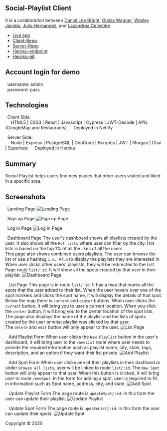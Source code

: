 ## Social-Playlist Client

It is a collaboration between [Daniel Lee Bright](https://github.com/Brahyt), [Glaiza Wagner](https://github.com/glaizawagner), [Wesley Jacobs](https://github.com/wjacobs71086), [Julio Hernandez](https://github.com/hernandez-crypto), and [Lazandrea Celestine](https://github.com/zeecelest)

- [Live app](https://social-playlist.netlify.com)
- [Client-Repo](https://github.com/thinkful-ei-heron/SocialPlaylist-Client)
- [Server-Repo](https://github.com/thinkful-ei-heron/SocialPlaylist-server)
- [Heroku-endpoint](https://still-fortress-90057.herokuapp.com)
- [Heroku-git](https://git.heroku.com/still-fortress-90057.git)

## Account login for demo

&ensp;username: admin </br>
&ensp;password: pass

## Technologies

&ensp;Client Side:<br>
&ensp;&ensp; HTML5 | CSS3 | React  |  Javascript  |  Cypress   |  JWT-Decode  |  APIs (GoogleMap and Restaurants)
&ensp;&ensp; Deployed in Netlify

&ensp;Server Side:<br>
&ensp;&ensp; Node | Express | PostgreSQL | GeoCode | Bcryptjs | JWT | Morgan | Chai | Supertest
&ensp;&ensp; Deployed in Heroku 

## Summary
Social Playlist helps users find new places that other users visited and liked in a specific area. 

## Screenshots
&ensp;Landing Page
![Landing Page]()

&ensp;Sign up Page
![Sign up Page]()

&ensp;Log in Page
![Log in Page]()

&ensp;Dashboard Page
The user's dashboard shows all playlists created by the user. It also shows all the `Hot lists` where user can filter by the city. Hot lists is based on the top 1% of all the likes of all the users.  </br> 
This page also shows combined users playlists. The user can browse the list or use a hashtag `i.e. #fun` to display the playlists they are interested in. When user clicks other users' playlists, they will be redirected to the List Page route `list/:id`. It will show all the spots created by that user in their playlist.
![Dashboard Page]()

&ensp; List Page
This page is in route `list/:id`. It has a map that marks all the spots that the user added to their list. When the user hovers over one of the spot markers and clicks the spot name, it will display the details of that spot. 
Below the map there is `current` and `center` buttons. When user clicks the `current` button, it will bring you to user's current location. When you click the `center` button, it will bring you to the center location of the spot lists.  <br>
The page also displays the name of the playlist and the lists of spots created by the user or what playlist was clicked by that user.</br>
The `delete` and `edit` button will only appear to the user.
![List Page]()

&ensp; Add Playlist Form
When user clicks the `New Playlist` button in the user's dashboard, it will bring user to the `/newList` route where user needs to provide the required information such as playlist name, city, state, tags, description, and an option if they want their list private.
![Add Playlist]()

&ensp; Add Spot Form
When user clicks one of their playlists in their dashbard or under `Browse all lists`, user will be linked to route `list/:id`. The `New Spot` button will only appear to that user. When this button is clicked, it will bring user to route `/newSpot`. In the form for adding a spot, user is required to fill in information such as Spot name, address, city, and state.
![Add Spot]()

&ensp; Update Playlist Form
The page route is `updateSpot/:id`. In this form the user can update their playlist.
![Update Playlist]()

&ensp; Update Spot Form
The page route is `updateList/:id`. In this form the user can update their spots.
![Update Spot]()


Copyright © 2020